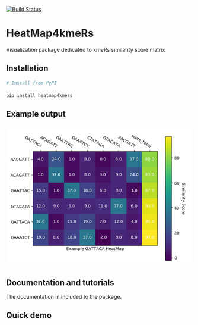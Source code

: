 [![Build Status](https://travis-ci.com/RafalUrniaz/HeatMap4kmeRs.svg?branch=master)](https://travis-ci.com/RafalUrniaz/HeatMap4kmeRs)

# HeatMap4kmeRs

Visualization package dedicated to kmeRs similarity score matrix

## Installation

```python
# Install from PyPI 

pip install heatmap4kmers

```
## Example output

![Figure_2.png](Examples/Figure_2.png)


## Documentation and tutorials 

The documentation in included to the package.

## Quick demo 

```python


```
